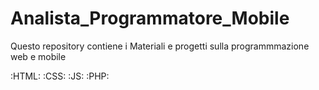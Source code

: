 # Analista_Programmatore_Mobile
Questo repository contiene i Materiali e progetti sulla programmmazione web e mobile

:HTML: :CSS: :JS: :PHP:  
